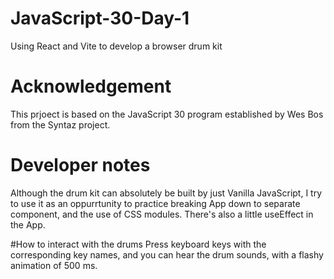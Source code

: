 # JavaScript-30-Day-1
Using React and Vite to develop a browser drum kit

# Acknowledgement
This prjoect is based on the JavaScript 30 program established by Wes Bos from the Syntaz project.


# Developer notes
Although the drum kit can absolutely be built by just Vanilla JavaScript, I try to use it as an oppurrtunity to practice breaking App down to separate component, 
and the use of CSS modules. There's also a little useEffect in the App.


#How to interact with the drums
Press keyboard keys with the corresponding key names, and you can hear the drum sounds, with a flashy animation of 500 ms.
